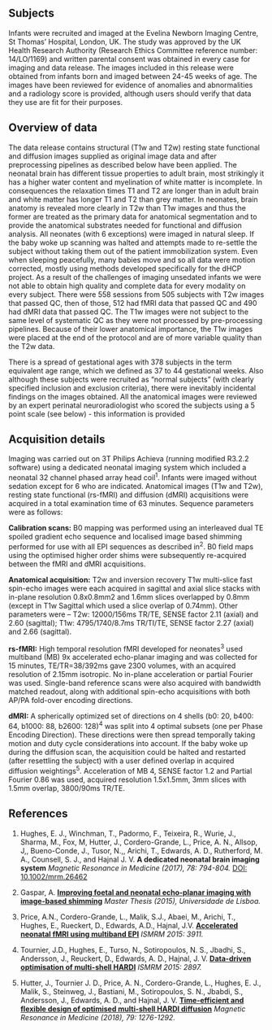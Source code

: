 ---
---

## Subjects

Infants were recruited and imaged at the Evelina Newborn Imaging Centre,
St Thomas’ Hospital, London, UK. The study was approved by the UK Health
Research Authority (Research Ethics Committee reference number: 14/LO/1169)
and written parental consent was obtained in every case for imaging and data
release. The images included in this release were obtained from infants born
and imaged between 24-45 weeks of age. The images have been reviewed for
evidence of anomalies and abnormalities and a radiology score is provided,
although users should verify that data they use are fit for their purposes.

## Overview of data

The data release contains structural (T1w and T2w) resting state functional
and diffusion images supplied as original image data and after preprocessing
pipelines as described below have been applied. The neonatal brain has
different tissue properties to adult brain, most strikingly it has a
higher water content and myelination of white matter is incomplete. In
consequences the relaxation times T1 and T2 are longer than in adult brain
and white matter has longer T1 and T2 than grey matter. In neonates, brain
anatomy is revealed more clearly in T2w than T1w images and thus the former
are treated as the primary data for anatomical segmentation and to provide
the anatomical substrates needed for functional and diffusion analysis. All
neonates (with 6 exceptions) were imaged in natural sleep. If the baby woke
up scanning was halted and attempts made to re-settle the subject without
taking them out of the patient immobilization system. Even when sleeping
peacefully, many babies move and so all data were motion corrected, mostly
using methods developed specifically for the dHCP project. As a result of
the challenges of imaging unsedated infants we were not able to obtain high
quality and complete data for every modality on every subject. There were 558
sessions from 505 subjects with T2w images that passed QC, then of those,
512 had fMRI data that passed QC and 490 had dMRI data that passed QC. The
T1w images were not subject to the same level of systematic QC as they were
not processed by pre-processing pipelines. Because of their lower anatomical
importance, the T1w images were placed at the end of the protocol and are
of more variable quality than the T2w data.

There is a spread of gestational ages with 378 subjects in the term equivalent
age range, which we defined as 37 to 44 gestational weeks. Also although
these subjects were recruited as “normal subjects” (with clearly specified
inclusion and exclusion criteria), there were inevitably incidental findings
on the images obtained. All the anatomical images were reviewed by an expert
perinatal neuroradiologist who scored the subjects using a 5 point scale
(see below) - this information is provided

## Acquisition details

Imaging was carried out on 3T Philips Achieva (running modified R3.2.2
software) using a dedicated neonatal imaging system which included a neonatal
32 channel phased array head coil<sup>1</sup>. Infants were imaged without
sedation except for 6 who are indicated. Anatomical images (T1w and T2w),
resting state functional (rs-fMRI) and diffusion (dMRI) acquisitions were
acquired in a total examination time of 63 minutes. Sequence parameters
were as follows:

**Calibration scans:** B0 mapping was performed using an interleaved dual TE
spoiled gradient echo sequence and localised image based shimming performed
for use with all EPI sequences as described in<sup>2</sup>. B0 field maps
using the optimised higher order shims were subsequently re-acquired between
the fMRI and dMRI acquisitions.

**Anatomical acquisition:** T2w and inversion recovery T1w multi-slice fast
spin-echo images were each acquired in sagittal and axial slice stacks with
in-plane resolution 0.8x0.8mm2 and 1.6mm slices overlapped by 0.8mm (except
in T1w Sagittal which used a slice overlap of 0.74mm). Other parameters were
– T2w: 12000/156ms TR/TE, SENSE factor 2.11 (axial) and 2.60 (sagittal);
T1w: 4795/1740/8.7ms TR/TI/TE, SENSE factor 2.27 (axial) and 2.66 (sagittal).

**rs-fMRI:** High temporal resolution fMRI developed for neonates<sup>3</sup>
used multiband (MB) 9x accelerated echo-planar imaging and was collected for
15 minutes, TE/TR=38/392ms gave 2300 volumes, with an acquired resolution
of 2.15mm isotropic. No in-plane acceleration or partial Fourier was
used. Single-band reference scans were also acquired with bandwidth matched
readout, along with additional spin-echo acquisitions with both AP/PA
fold-over encoding directions.

**dMRI:** A spherically optimized set of directions on 4 shells (b0:
20, b400: 64, b1000: 88, b2600: 128)<sup>4</sup> was split into 4 optimal
subsets (one per Phase Encoding Direction). These directions were then spread
temporally taking motion and duty cycle considerations into account. If the
baby woke up during the diffusion scan, the acquisition could be halted
and restarted (after resettling the subject) with a user defined overlap
in acquired diffusion weightings<sup>5</sup>. Acceleration of MB 4, SENSE
factor 1.2 and Partial Fourier 0.86 was used, acquired resolution 1.5x1.5mm,
3mm slices with 1.5mm overlap, 3800/90ms TR/TE.

## References

1. Hughes, E. J., Winchman, T., Padormo, F., Teixeira, R., Wurie, J.,
Sharma, M., Fox, M, Hutter, J., Cordero-Grande, L., Price, A. N., Allsop,
J,, Bueno-Conde, J., Tusor, N.,, Arichi, T., Edwards, A. D., Rutherford,
M. A., Counsell, S. J., and Hajnal J. V. **A dedicated neonatal brain
imaging system** *Magnetic Resonance in Medicine (2017), 78: 794-804.*
[DOI: 10.1002/mrm.26462](https://doi.org/10.1002/mrm.26462)

2. Gaspar, A. [**Improving foetal and neonatal echo-planar imaging with
image-based shimming**](https://repositorio.ul.pt/handle/10451/22886)
*Master Thesis (2015), Universidade de Lisboa.*

3. Price, A.N., Cordero-Grande, L., Malik, S.J.,
Abaei, M., Arichi, T., Hughes, E., Rueckert, D.,
Edwards, A.D., Hajnal, J.V. [**Accelerated neonatal fMRI using multiband
EPI**](http://www.developingconnectome.org/wp-content/uploads/sites/70/2019/08/Accelerated-Neonatal-fMRI-using-Multiband-EPI.-ISMRM-2015.pdf)
*ISMRM 2015: 3911.*

4. Tournier, J.D., Hughes, E., Turso, N., Sotiropoulos,
N. S., Jbadhi, S., Andersson, J., Reuckert, D., Edwards,
A. D., Hajnal, J. V. [**Data-driven optimisation of multi-shell
HARDI**](http://www.developingconnectome.org/wp-content/uploads/sites/70/2019/08/Data-driven-optimisation-of-multi-shell-HARDI.pdf)
*ISMRM 2015: 2897.*

5. Hutter, J., Tournier J. D., Price, A. N., Cordero-Grande, L.,
Hughes, E. J., Malik, S., Steinweg, J., Bastiani, M., Sotiropoulos,
S. N., Jbabdi, S., Andersson, J., Edwards, A. D., and Hajnal,
J. V. [**Time-efficient and flexible design of optimised multi-shell
HARDI diffusion**](https://www.ncbi.nlm.nih.gov/pubmed/28557055) *Magnetic
Resonance in Medicine (2018), 79: 1276-1292.*


